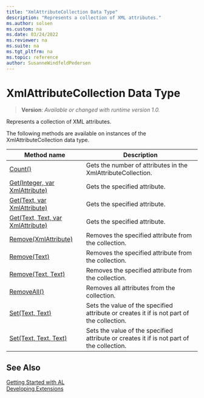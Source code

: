 ```yaml
---
title: "XmlAttributeCollection Data Type"
description: "Represents a collection of XML attributes."
ms.author: solsen
ms.custom: na
ms.date: 03/24/2022
ms.reviewer: na
ms.suite: na
ms.tgt_pltfrm: na
ms.topic: reference
author: SusanneWindfeldPedersen
---
```

[//]: # (START>DO_NOT_EDIT)
[//]: # (IMPORTANT:Do not edit any of the content between here and the END>DO_NOT_EDIT.)
[//]: # (Any modifications should be made in the .xml files in the ModernDev repo.)
# XmlAttributeCollection Data Type
> **Version**: _Available or changed with runtime version 1.0._

Represents a collection of XML attributes.



The following methods are available on instances of the XmlAttributeCollection data type.

|Method name|Description|
|-----------|-----------|
|[Count()](xmlattributecollection-count-method.md)|Gets the number of attributes in the XmlAttributeCollection.|
|[Get(Integer, var XmlAttribute)](xmlattributecollection-get-integer-xmlattribute-method.md)|Gets the specified attribute.|
|[Get(Text, var XmlAttribute)](xmlattributecollection-get-string-xmlattribute-method.md)|Gets the specified attribute.|
|[Get(Text, Text, var XmlAttribute)](xmlattributecollection-get-string-string-xmlattribute-method.md)|Gets the specified attribute.|
|[Remove(XmlAttribute)](xmlattributecollection-remove-xmlattribute-method.md)|Removes the specified attribute from the collection.|
|[Remove(Text)](xmlattributecollection-remove-string-method.md)|Removes the specified attribute from the collection.|
|[Remove(Text, Text)](xmlattributecollection-remove-string-string-method.md)|Removes the specified attribute from the collection.|
|[RemoveAll()](xmlattributecollection-removeall-method.md)|Removes all attributes from the collection.|
|[Set(Text, Text)](xmlattributecollection-set-string-string-method.md)|Sets the value of the specified attribute or creates it if is not part of the collection.|
|[Set(Text, Text, Text)](xmlattributecollection-set-string-string-string-method.md)|Sets the value of the specified attribute or creates it if is not part of the collection.|

[//]: # (IMPORTANT: END>DO_NOT_EDIT)
## See Also  
[Getting Started with AL](../../devenv-get-started.md)  
[Developing Extensions](../../devenv-dev-overview.md)  